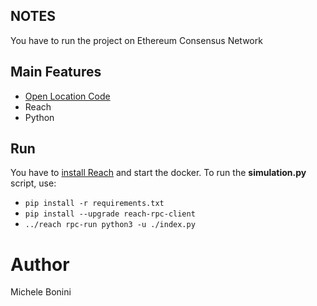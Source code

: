 ## NOTES

You have to run the project on Ethereum Consensus Network

## Main Features

- [Open Location Code](https://www.placekey.io/blog/google-maps-plus-codes-location-keys)
- Reach
- Python

##  Run

You have to [install Reach](https://docs.reach.sh/quickstart/) and start the docker. 
To run the **simulation.py** script, use:
- `pip install -r requirements.txt`
- `pip install --upgrade reach-rpc-client`
- `../reach rpc-run python3 -u ./index.py`

# Author
Michele Bonini
